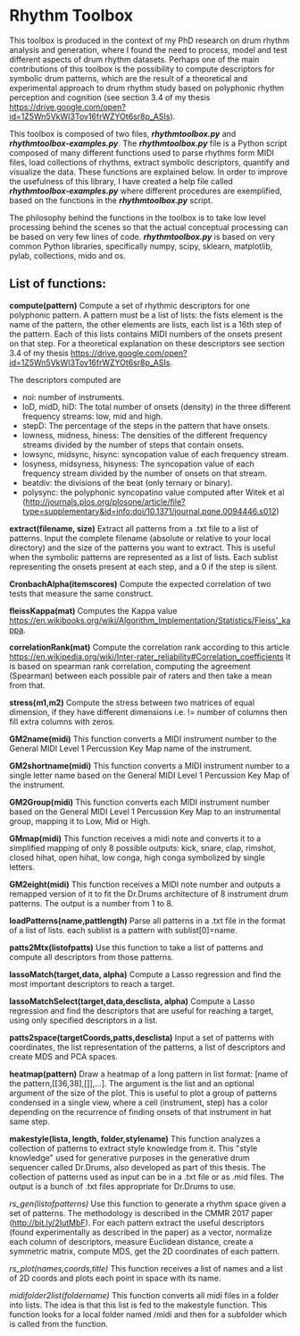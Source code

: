 # Rhythm Toolbox
This toolbox is produced in the context of my PhD research on drum rhythm analysis and generation, where I found the need to process, model and test different aspects of drum rhythm datasets. Perhaps one of the main contributions of this toolbox is the possibility to compute descriptors for symbolic drum patterns, which are the result of a theoretical and experimental approach to drum rhythm study based on polyphonic rhythm perception and cognition (see section 3.4 of my thesis https://drive.google.com/open?id=1Z5Wn5VkWI3Tov16frWZYOt6sr8p_ASIs).


This toolbox is composed of two files, **_rhythmtoolbox.py_** and **_rhythmtoolbox-examples.py_**. The **_rhythmtoolbox.py_** file is a Python script composed of many different functions used to parse rhythms form MIDI files, load collections of rhythms, extract symbolic descriptors, quantify and visualize the data. These functions are explained below. In order to improve the usefulness of this library, I have created a help file called **_rhythmtoolbox-examples.py_** where different procedures are exemplified, based on the functions in the **_rhythmtoolbox.py_** script.

The philosophy behind the functions in the toolbox is to take low level processing behind the scenes so that the actual conceptual processing can be based on very few lines of code. **_rhythmtoolbox.py_** is based on very common Python libraries, specifically  numpy, scipy, sklearn, matplotlib, pylab, collections, mido and os.

## List of functions:
**compute(pattern)**
Compute a set of rhythmic descriptors for one polyphonic pattern. A pattern must be a list of lists: the fists element is the name of the pattern, the other elements are lists, each list is a 16th step of the pattern. Each of this lists contains MIDI numbers of the onsets present on that step. For a theoretical explanation on these descriptors see section 3.4 of my thesis https://drive.google.com/open?id=1Z5Wn5VkWI3Tov16frWZYOt6sr8p_ASIs.

The descriptors computed are
- noi: number of instruments.
- loD, midD, hiD: The total number of onsets (density) in the three different frequency streams: low, mid and high.
- stepD: The percentage of the steps in the pattern that have onsets.
- lowness, midness, hiness: The densities of the different frequency streams divided by the number of steps that contain onsets.
- lowsync, midsync, hisync: syncopation value of each frequency stream.
- losyness, midsyness, hisyness: The syncopation value of each frequency stream divided by the number of onsets on that stream.
- beatdiv: the divisions of the beat (only ternary or binary).
- polysync: the polyphonic syncopatino value computed after Witek et al (http://journals.plos.org/plosone/article/file?type=supplementary&id=info:doi/10.1371/journal.pone.0094446.s012)


**extract(filename, size)**
Extract all patterns from a .txt file to a list of patterns. Input the complete filename (absolute or relative to your local directory)
and the size of the patterns you want to extract. This is useful when the symbolic patterns are represented as a list of lists. Each sublist representing the onsets present at each step, and a 0 if the step is silent.


**CronbachAlpha(itemscores)**
Compute the expected correlation of two tests that measure the same construct.


**fleissKappa(mat)**
Computes the Kappa value https://en.wikibooks.org/wiki/Algorithm_Implementation/Statistics/Fleiss'_kappa.

**correlationRank(mat)**
Compute the correlation rank according to this article https://en.wikipedia.org/wiki/Inter-rater_reliability#Correlation_coefficients
It is based on spearman rank correlation, computing the agreement (Spearman) between each possible pair of raters and then take a mean from that.

**stress(m1,m2)**
Compute the stress between two matrices of equal dimension, if they have different dimensions i.e. != number of columns then fill extra columns with zeros.

**GM2name(midi)**
This function converts a MIDI instrument number to the General MIDI Level 1 Percussion Key Map name of the instrument.


**GM2shortname(midi)**
This function converts a MIDI instrument number to a single letter name based on the General MIDI Level 1 Percussion Key Map of the instrument.

**GM2Group(midi)**
This function converts each MIDI instrument number based on the General MIDI Level 1 Percussion Key Map to an instrumental group, mapping it to Low, Mid or High.

**GMmap(midi)**
This function receives a midi note and converts it to a simplified mapping of only 8 possible outputs: kick, snare, clap, rimshot, closed hihat, open hihat, low conga, high conga symbolized by single letters.


**GM2eight(midi)**
This function receives a MIDI note number and outputs a remapped version of it to fit the Dr.Drums architecture of 8 instrument drum patterns. The output is a number from 1 to 8.

**loadPatterns(name,pattlength)**
Parse all patterns in a .txt file in the format of a list of lists. each sublist is a pattern with sublist[0]=name.

**patts2Mtx(listofpatts)**
Use this function to take a list of patterns and compute all descriptors from those patterns.

**lassoMatch(target,data, alpha)**
Compute a Lasso regression and find the most important descriptors to reach a target.

**lassoMatchSelect(target,data,desclista, alpha)**
Compute a Lasso regression and find the descriptors that are useful for reaching a target, using only specified descriptors in a list.

**patts2space(targetCoords,patts,desclista)**
Input a set of patterns with coordinates, the list representation of the patterns, a list of descriptors and create MDS and PCA spaces.

**heatmap(pattern)**
Draw a heatmap of a long pattern in list format: [name of the pattern,[[36,38],[]],...]. The argument is the list and an optional argument of the size of the plot. This is useful to plot a group of patterns condensed in a single view, where a cell (instrument, step) has a color depending on the recurrence of finding onsets of that instrument in hat same step.

**makestyle(lista, length, folder,stylename)**
This function analyzes a collection of patterns to extract style knowledge from it. This "style knowledge" used for generative purposes in the generative drum sequencer called Dr.Drums, also developed as part of this thesis. The collection of patterns used as input can be in a .txt file or as .mid files. The output is a bunch of .txt files appropriate for Dr.Drums to use.

*rs_gen(listofpatterns)*
Use this function to generate a rhythm space given a set of patterns. The methodology is described in the CMMR 2017 paper (http://bit.ly/2IutMbF). For each pattern extract the useful descriptors (found experimentally as described in the paper) as a vector, normalize each column of descriptors, measure Euclidean distance, create a symmetric matrix, compute MDS, get the 2D coordinates of each pattern.


*rs_plot(names,coords,title)*
This function receives a list of names and a list of 2D coords and plots each point in space with its name.

*midifolder2list(foldername)*
This function converts all midi files in a folder into lists. The idea is that this list is fed to the makestyle function. This function looks for a local folder named /midi and then for a subfolder which is called from the function.


